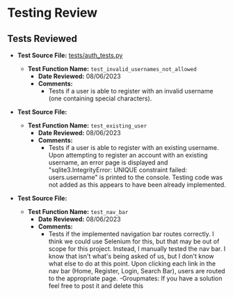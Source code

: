 # Testing Review

## Tests Reviewed

- **Test Source File:** [tests/auth_tests.py](../../tests/auth_tests.py)
  - **Test Function Name:** `test_invalid_usernames_not_allowed`
    - **Date Reviewed:** 08/06/2023
    - **Comments:**
      - Tests if a user is able to register with an invalid username (one containing special characters). 

- **Test Source File:** 
  - **Test Function Name:** `test_existing_user`
    - **Date Reviewed:** 08/06/2023
    - **Comments:**
      - Tests if a user is able to register with an existing username. Upon attempting to register an account with an existing username, an error page is displayed and "sqlite3.IntegrityError: UNIQUE constraint failed: users.username" is printed to the console. Testing code was not added as this appears to have been already implemented.

- **Test Source File:** 
  - **Test Function Name:** `test_nav_bar`
    - **Date Reviewed:** 08/06/2023
    - **Comments:**
      - Tests if the implemented navigation bar routes correctly. I think we could use Selenium for this, but that may be out of scope for this project. Instead, I manually tested the nav bar. I know that isn't what's being asked of us, but I don't know what else to do at this point. Upon clicking each link in the nav bar (Home, Register, Login, Search Bar), users are routed to the appropriate page. -Groupmates: If you have a solution feel free to post it and delete this